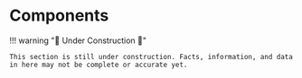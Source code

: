 # Components

!!! warning ":construction: Under Construction :construction:"

    This section is still under construction. Facts, information, and data in here may not be complete or accurate yet. 